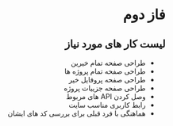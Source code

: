 <div dir="rtl">

# فاز دوم


 ## لیست کار های مورد نیاز
 - طراحی صفحه تمام خیرین
 - طراحی صفحه تمام پروژه ها
 - طراحی صفحه پروفایل خیر
 - طراحی صفحه جزییات پروژه
 - وصل کردن API های مربوط
 - رابط کاربری مناسب سایت
 - هماهنگی با فرد قبلی برای بررسی کد های ایشان

</div>